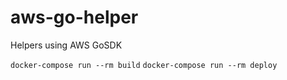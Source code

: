 # aws-go-helper
Helpers using AWS GoSDK

`docker-compose run --rm build`
`docker-compose run --rm deploy`
